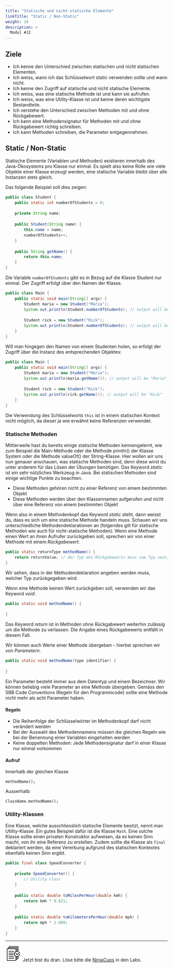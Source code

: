```yaml
---
title: "Statische und nicht-statische Elemente"
linkTitle: "Static / Non-Static"
weight: 10
description: >
  Modul #J2
---
```



## Ziele
* Ich kenne den Unterschied zwischen statischen und nicht statischen Elementen.
* Ich weiss, wann ich das Schlüsselwort static verwenden sollte und wann nicht.
* Ich kenne den Zugriff auf statische und nicht statische Elemente.
* Ich weiss, was eine statische Methode ist und kann sie aufrufen.
* Ich weiss, was eine Utility-Klasse ist und kenne deren wichtigste Bestandteile.
* Ich verstehe den Unterschied zwischen Methoden mit und ohne Rückgabewert.
* Ich kann eine Methodensignatur für Methoden mit und ohne Rückgabewert richtig schreiben.
* Ich kann Methoden schreiben, die Parameter entgegennehmen.

## Static / Non-Static
Statische Elemente (Variablen und Methoden) existieren innerhalb des Java-Ökosystems pro Klasse nur einmal.
Es spielt also keine Rolle wie viele Objekte einer Klasse erzeugt werden, eine statische Variable bleibt über alle Instanzen stets gleich.

Das folgende Beispiel soll dies zeigen:
```java
public class Student {
    public static int numberOfStudents = 0;

    private String name;

    public Student(String name) {
        this.name = name;
        numberOfStudents++;
    }
    
    public String getName() {
        return this.name;
    }
}
```

Die Variable `numberOfStudents` gibt es in Bezug auf die Klasse Student nur einmal. Der Zugriff erfolgt über den Namen der Klasse.
```java
public class Main {
    public static void main(String[] args) {
        Student maria = new Student("Maria");
        System.out.println(Student.numberOfStudents); // output will be 1

        Student rick = new Student("Rick");
        System.out.println(Student.numberOfStudents); // output will be 2
    }
}
```

Will man hingegen den Namen von einem Studenten holen, so erfolgt der Zugriff über die Instanz des entsprechenden Objektes:
```java
public class Main {
    public static void main(String[] args) {
        Student maria = new Student("Maria");
        System.out.println(maria.getName()); // output will be "Maria"

        Student rick = new Student("Rick");
        System.out.println(rick.getName()); // output will be "Rick"
    }
}
```

Die Verwendung des Schlüsselworts `this` ist in einem statischen Kontext nicht möglich, da dieser ja wie erwähnt keine Referenzen verwendet.


### Statische Methoden
Mittlerweile hast du bereits einige statische Methoden kennengelernt, wie zum Beispiel die Main-Methode oder die Methode println() der Klasse System oder die Methode valueOf() der String-Klasse.
Hier wollen wir uns nun genauer anschauen, was statische Methoden sind, denn diese wirst du unter anderem für das Lösen der Übungen benötigen.
Das Keyword _static_ ist ein sehr nützliches Werkzeug in Java. Bei statischen Methoden sind einige wichtige Punkte zu beachten.
* Diese Methoden gehören nicht zu einer Referenz von einem bestimmten Objekt
* Diese Methoden werden über den Klassennamen aufgerufen und nicht über eine Referenz von einem bestimmten Objekt

Wenn also in einem Methodenkopf das Keyword _static_ steht, dann weisst du, dass es sich um eine statische Methode handeln muss.
Schauen wir uns unterschiedliche Methodendeklarationen an (folgendes gilt für statische Methoden wie auch für nicht-statische Methoden):
Wenn eine Methode einen Wert an ihren Aufrufer zurückgeben soll, sprechen wir von einer Methode mit einem _Rückgabewert_:

```java
public static returnType methodName() {
    return returnValue; // der Typ des Rückgabewerts muss vom Typ sein, welcher im Methodenkopf steht
}
```
Wir sehen, dass in der Methodendeklaration angeben werden muss, welcher Typ zurückgegeben wird.

Wenn eine Methode keinen Wert zurückgeben soll, verwenden wir das Keyword _void_:
```java
public static void methodName() {
    
}
```
Das Keyword _return_ ist in Methoden ohne Rückgabewert weiterhin zulässig um die Methode zu verlassen. Die Angabe eines Rückgabewerts entfällt in diesem Fall.

Wir können auch Werte einer Methode übergeben – hierbei sprechen wir von _Parametern_.
```java
public static void methodName(type identifier) {
    
}
```
Ein Parameter besteht immer aus dem Datentyp und einem Bezeichner. Wir können beliebig viele Parameter an eine Methode übergeben. Gemäss den SBB Code Conventions (Regeln für den Programmcode) sollte eine Methode nicht mehr als acht Parameter haben.

#### Regeln
* Die Reihenfolge der Schlüsselwörter im Methodenkopf darf nicht verändert werden
* Bei der Auswahl des Methodennamens müssen die gleichen Regeln wie bei der Benennung einer Variablen eingehalten werden
* Keine doppelten Methoden: Jede Methodensignatur darf in einer Klasse nur einmal vorkommen

#### Aufruf
Innerhalb der gleichen Klasse
```
methodName();
```
Ausserhalb:
```
ClassName.methodName();
```

### Utility-Klassen
Eine Klasse, welche ausschliesslich statische Elemente besitzt, nennt man Utility-Klasse. Ein gutes Beispiel dafür ist die Klasse `Math`.
Eine solche Klasse sollte einen privaten Konstruktor aufweisen, da es keinen Sinn macht, von ihr eine Referenz zu erstellen.
Zudem sollte die Klasse als `final` deklariert werden, da eine Vererbung aufgrund des statischen Kontextes ebenfalls keinen Sinn ergibt.

```java
public final class SpeedConverter {

    private SpeedConverter() {
        // Utility class
    }

    public static double toMilesPerHour(double kmh) {
        return kmh * 0.621;
    }
    
    public static double toKilometersPerHour(double mph) {
        return mph * 1.609;
    }
}
```

---
![task1](/images/task.png) Jetzt bist du dran. Löse bitte die [NinjaCups](../../../../labs/java/java-oop/07_ninjacups) in den Labs.
